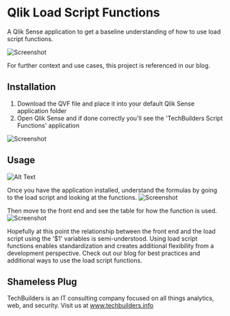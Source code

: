 # Qlik Load Script Functions
A Qlik Sense application to get a baseline understanding of how to use load script functions.

![Screenshot](https://raw.githubusercontent.com/techbui1ders/QlikSense-LicenseAnalyst/master/img/scriptfunctions2.PNG)

For further context and use cases, this project is referenced in our blog.

## Installation

1. Download the QVF file and place it into your default Qlik Sense application folder
2. Open Qlik Sense and if done correctly you'll see the 'TechBuilders Script Functions' application

![Screenshot](https://raw.githubusercontent.com/techbui1ders/QlikSense-LicenseAnalyst/master/img/scriptfunctions.PNG)

## Usage

![Alt Text](https://raw.githubusercontent.com/techbui1ders/QlikSense-LicenseAnalyst/master/img/usage.gif)

Once you have the application installed, understand the formulas by going to the load script and looking at the functions.
![Screenshot](https://raw.githubusercontent.com/techbui1ders/QlikSense-LicenseAnalyst/master/img/loadscript.PNG)

Then move to the front end and see the table for how the function is used.
![Screenshot](https://raw.githubusercontent.com/techbui1ders/QlikSense-LicenseAnalyst/master/img/frontend.PNG)

Hopefully at this point the relationship between the front end and the load script using the '$1' variables is semi-understood. Using load script functions enables standardization and creates additional flexibility from a development perspective. Check out our blog for best practices and additional ways to use the load script functions.

## Shameless Plug

TechBuilders is an IT consulting company focused on all things analytics, web, and security. Visit us at www.techbuilders.info